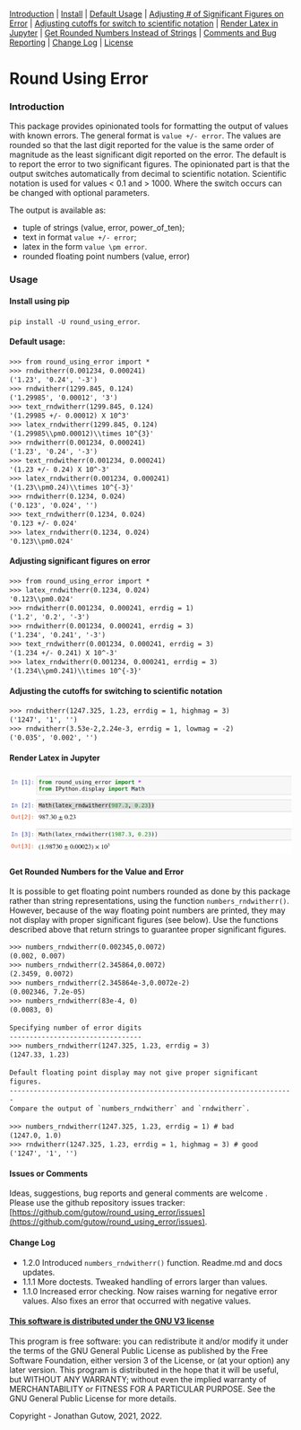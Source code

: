 [Introduction](#introduction) | [Install](#install-using-pip) | 
[Default Usage](#default-usage) | 
[Adjusting # of Significant Figures on Error](#adjusting-significant-figures-on-error)
 | [Adjusting cutoffs for switch to scientific notation](#adjusting-the-cutoffs-for-switching-to-scientific-notation)
| [Render Latex in Jupyter](#render-latex-in-jupyter) | 
[Get Rounded Numbers Instead of Strings](#get-rounded-numbers-for-the-value-and-error) | 
[Comments and Bug Reporting](#issues-or-comments) | [Change Log](#change-log)
 | [License](#this-software-is-distributed-under-the-gnu-v3-license)
# Round Using Error
### Introduction
This package provides opinionated tools for formatting the output of values 
with known errors. The general format is `value +/- error`. The values are 
rounded so that the last digit reported for the value is the same order of 
magnitude as the least significant digit reported on the error. The default 
is to report the error to two significant figures. The opinionated 
part is that the output switches automatically from decimal to scientific 
notation. Scientific notation is used for values < 0.1 and > 1000. Where the
switch occurs can be changed with optional parameters.

The output is available as:
* tuple of strings (value, error, power_of_ten);
* text in format `value +/- error`;
* latex in the form `value \pm error`.
* rounded floating point numbers (value, error)

### Usage
#### Install using pip
`pip install -U round_using_error`.
#### Default usage:
```
>>> from round_using_error import *
>>> rndwitherr(0.001234, 0.000241)
('1.23', '0.24', '-3')
>>> rndwitherr(1299.845, 0.124)
('1.29985', '0.00012', '3')
>>> text_rndwitherr(1299.845, 0.124)
'(1.29985 +/- 0.00012) X 10^3'
>>> latex_rndwitherr(1299.845, 0.124)
'(1.29985\\pm0.00012)\\times 10^{3}'
>>> rndwitherr(0.001234, 0.000241)
('1.23', '0.24', '-3')
>>> text_rndwitherr(0.001234, 0.000241)
'(1.23 +/- 0.24) X 10^-3'
>>> latex_rndwitherr(0.001234, 0.000241)
'(1.23\\pm0.24)\\times 10^{-3}'
>>> rndwitherr(0.1234, 0.024)
('0.123', '0.024', '')
>>> text_rndwitherr(0.1234, 0.024)
'0.123 +/- 0.024'
>>> latex_rndwitherr(0.1234, 0.024)
'0.123\\pm0.024'
```
#### Adjusting significant figures on error
```
>>> from round_using_error import *
>>> latex_rndwitherr(0.1234, 0.024)
'0.123\\pm0.024'
>>> rndwitherr(0.001234, 0.000241, errdig = 1)
('1.2', '0.2', '-3')
>>> rndwitherr(0.001234, 0.000241, errdig = 3)
('1.234', '0.241', '-3')
>>> text_rndwitherr(0.001234, 0.000241, errdig = 3)
'(1.234 +/- 0.241) X 10^-3'
>>> latex_rndwitherr(0.001234, 0.000241, errdig = 3)
'(1.234\\pm0.241)\\times 10^{-3}'
```
#### Adjusting the cutoffs for switching to scientific notation
```
>>> rndwitherr(1247.325, 1.23, errdig = 1, highmag = 3)
('1247', '1', '')
>>> rndwitherr(3.53e-2,2.24e-3, errdig = 1, lowmag = -2)
('0.035', '0.002', '')
```
#### Render Latex in Jupyter
![latex in Jupyter](https://raw.githubusercontent.com/gutow/round_using_error/master/rndwitherr_Jupyter_display.png)

#### Get Rounded Numbers for the Value and Error
It is possible to get floating point numbers rounded as done by this package
rather than string representations, using the function `numbers_rndwitherr()`.
However, because of the way floating point numbers are printed, they may not
display with proper significant figures (see below). Use the 
functions described above that return strings to guarantee proper
significant figures.

```
>>> numbers_rndwitherr(0.002345,0.0072)
(0.002, 0.007)
>>> numbers_rndwitherr(2.345864,0.0072)
(2.3459, 0.0072)
>>> numbers_rndwitherr(2.345864e-3,0.0072e-2)
(0.002346, 7.2e-05)
>>> numbers_rndwitherr(83e-4, 0)
(0.0083, 0)

Specifying number of error digits
---------------------------------
>>> numbers_rndwitherr(1247.325, 1.23, errdig = 3)
(1247.33, 1.23)

Default floating point display may not give proper significant figures.
-----------------------------------------------------------------------
Compare the output of `numbers_rndwitherr` and `rndwitherr`.

>>> numbers_rndwitherr(1247.325, 1.23, errdig = 1) # bad
(1247.0, 1.0)
>>> rndwitherr(1247.325, 1.23, errdig = 1, highmag = 3) # good
('1247', '1', '')
```
#### Issues or Comments
Ideas, suggestions, bug reports and general comments are welcome . Please
use the github repository issues tracker:
[https://github.com/gutow/round_using_error/issues](https://github.com/gutow/round_using_error/issues).

#### Change Log
* 1.2.0 Introduced `numbers_rndwitherr()` function. Readme.md and docs updates.
* 1.1.1 More doctests. Tweaked handling of errors larger than values.
* 1.1.0 Increased error checking. Now raises warning for negative error 
  values. Also fixes an error that occurred with  negative values.

#### [This software is distributed under the GNU V3 license](https://gnu.org/licenses)
This program is free software: you can redistribute it and/or modify
    it under the terms of the GNU General Public License as published by
    the Free Software Foundation, either version 3 of the License, or
    (at your option) any later version.
    This program is distributed in the hope that it will be useful,
    but WITHOUT ANY WARRANTY; without even the implied warranty of
    MERCHANTABILITY or FITNESS FOR A PARTICULAR PURPOSE.  See the
    GNU General Public License for more details.

Copyright - Jonathan Gutow, 2021, 2022.